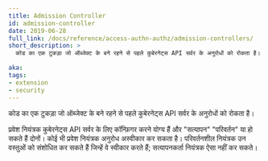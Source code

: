 ```yaml
---
title: Admission Controller
id: admission-controller
date: 2019-06-28
full_link: /docs/reference/access-authn-authz/admission-controllers/
short_description: >
  कोड का एक टुकड़ा जो ऑब्जेक्ट के बने रहने से पहले कुबेरनेट्स API सर्वर के अनुरोधों को रोकता है।

aka:
tags:
- extension
- security
---
```

  कोड का एक टुकड़ा जो ऑब्जेक्ट के बने रहने से पहले कुबेरनेट्स API सर्वर के अनुरोधों को रोकता है।

  <!--more-->

प्रवेश नियंत्रक कुबेरनेट्स API सर्वर के लिए कॉन्फ़िगर करने योग्य हैं और "सत्यापन" "परिवर्तन" या हो सकते हैं दोनों। कोई भी प्रवेश नियंत्रक अनुरोध अस्वीकार कर सकता है। परिवर्तनशील नियंत्रक उन वस्तुओं को संशोधित कर सकते हैं जिन्हें वे स्वीकार करते हैं; सत्यापनकर्ता नियंत्रक ऐसा नहीं कर सकते।